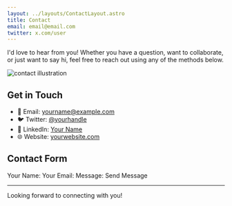 ```yaml
---
layout: ../layouts/ContactLayout.astro
title: Contact
email: email@email.com
twitter: x.com/user
---
```

I'd love to hear from you! Whether you have a question, want to collaborate, or just want to say hi, feel free to reach out using any of the methods below.

<div class="my-6"><img src="/assets/contact.svg" class="sm:w-1/2 mx-auto" alt="contact illustration"></div>

## Get in Touch

*   📧 Email: [yourname@example.com](mailto:yourname@example.com)
*   🐦 Twitter: [@yourhandle](https://twitter.com/yourhandle)
*   💼 LinkedIn: [Your Name](https://linkedin.com/in/yourname)
*   🌐 Website: [yourwebsite.com](https://yourwebsite.com)

## Contact Form

 Your Name:  Your Email:  Message:  Send Message

* * *

Looking forward to connecting with you!